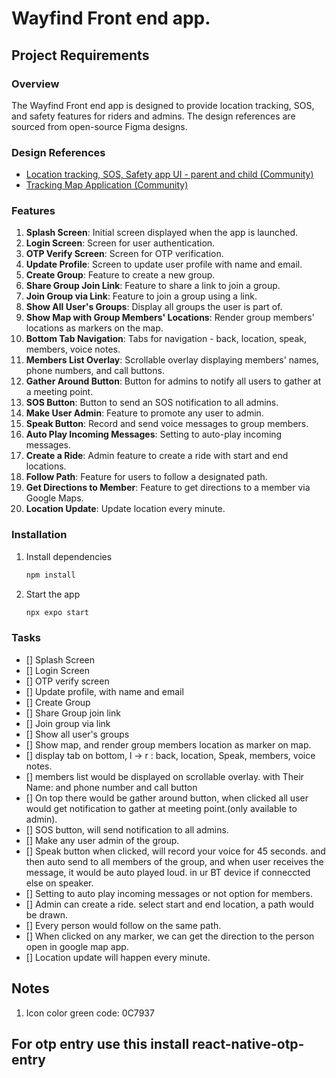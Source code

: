 # Wayfind Front end app.


## Project Requirements

### Overview

The Wayfind Front end app is designed to provide location tracking, SOS, and safety features for riders and admins. The design references are sourced from open-source Figma designs.

### Design References

- [Location tracking, SOS, Safety app UI - parent and child (Community)](https://www.figma.com/design/CPtQiQwniN46WdT4bexH9V/Location-tracking%2C-SOS%2C-Safety-app-UI---parent-and-child-(Community)?node-id=504-1858)
- [Tracking Map Application (Community)](https://www.figma.com/design/GLSc6Lyt3yDreilAcfdPdF/Tracking-Map-Application-(Community)?node-id=1-3&p=f&t=gNYFJBMWpi5O9999-0)

### Features

1. **Splash Screen**: Initial screen displayed when the app is launched.
2. **Login Screen**: Screen for user authentication.
3. **OTP Verify Screen**: Screen for OTP verification.
4. **Update Profile**: Screen to update user profile with name and email.
5. **Create Group**: Feature to create a new group.
6. **Share Group Join Link**: Feature to share a link to join a group.
7. **Join Group via Link**: Feature to join a group using a link.
8. **Show All User's Groups**: Display all groups the user is part of.
9. **Show Map with Group Members' Locations**: Render group members' locations as markers on the map.
10. **Bottom Tab Navigation**: Tabs for navigation - back, location, speak, members, voice notes.
11. **Members List Overlay**: Scrollable overlay displaying members' names, phone numbers, and call buttons.
12. **Gather Around Button**: Button for admins to notify all users to gather at a meeting point.
13. **SOS Button**: Button to send an SOS notification to all admins.
14. **Make User Admin**: Feature to promote any user to admin.
15. **Speak Button**: Record and send voice messages to group members.
16. **Auto Play Incoming Messages**: Setting to auto-play incoming messages.
17. **Create a Ride**: Admin feature to create a ride with start and end locations.
18. **Follow Path**: Feature for users to follow a designated path.
19. **Get Directions to Member**: Feature to get directions to a member via Google Maps.
20. **Location Update**: Update location every minute.




### Installation

1. Install dependencies

   ```bash
   npm install
   ```

2. Start the app

   ```bash
   npx expo start
   ```

### Tasks

- [] Splash Screen
- [] Login Screen
- [] OTP verify screen
- [] Update profile, with name and email
- [] Create Group
- [] Share Group join link
- [] Join group via link
- [] Show all user's groups
- [] Show map, and render group members location as marker on map.
- [] display tab on bottom, l -> r : back, location, Speak, members, voice notes.
- [] members list would be displayed on scrollable overlay. with Their Name: and phone number and call button
- [] On top there would be gather around button, when clicked all user would get notification to gather at meeting point.(only available to admin).
- [] SOS button, will send notification to all admins.
- [] Make any user admin of the group.
- [] Speak button when clicked, will record your voice for 45 seconds. and then auto send to all members of the group, and when user receives the message, it would be auto played loud. in ur BT device if conneccted else on speaker.
- [] Setting to auto play incoming messages or not option for members.
- [] Admin can create a ride. select start and end location, a path would be drawn.
- [] Every person would follow on the same path.
- [] When clicked on any marker, we can get the direction to the person open in google map app.
- [] Location update will happen every minute.




## Notes

1. Icon color green code: 0C7937



## For otp entry use this install react-native-otp-entry